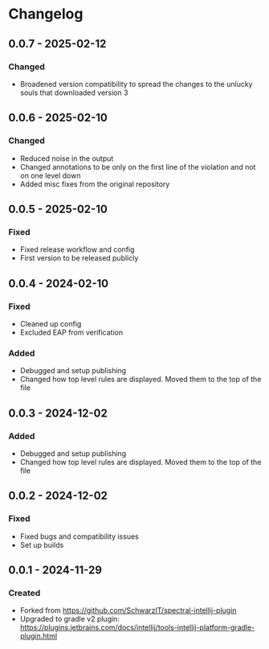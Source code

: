 <!-- @formatter:off -->
<!-- Keep a Changelog guide -> https://keepachangelog.com -->

# Changelog

## 0.0.7 - 2025-02-12

### Changed

- Broadened version compatibility to spread the changes to the unlucky souls that downloaded version 3

## 0.0.6 - 2025-02-10

### Changed

- Reduced noise in the output
- Changed annotations to be only on the first line of the violation and not on one level down
- Added misc fixes from the original repository

## 0.0.5 - 2025-02-10

### Fixed

- Fixed release workflow and config
- First version to be released publicly

## 0.0.4 - 2024-02-10

### Fixed

- Cleaned up config
- Excluded EAP from verification

### Added

- Debugged and setup publishing
- Changed how top level rules are displayed. Moved them to the top of the file

## 0.0.3 - 2024-12-02

### Added

- Debugged and setup publishing
- Changed how top level rules are displayed. Moved them to the top of the file

## 0.0.2 - 2024-12-02

### Fixed

- Fixed bugs and compatibility issues
- Set up builds

## 0.0.1 - 2024-11-29

### Created

- Forked from https://github.com/SchwarzIT/spectral-intellij-plugin
- Upgraded to gradle v2 plugin: https://plugins.jetbrains.com/docs/intellij/tools-intellij-platform-gradle-plugin.html
